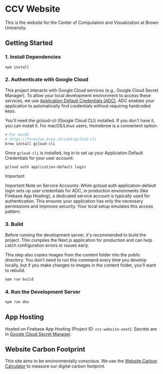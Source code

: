 # CCV Website

This is the website for the Center of Computation and Visualization at Brown University.

## Getting Started

### 1. Install Dependencies
```bash
npm install
```

### 2. Authenticate with Google Cloud
This project interacts with Google Cloud services (e.g., Google Cloud Secret Manager). To allow your local development environment to access these services, we use [Application Default Credentials (ADC)](https://cloud.google.com/docs/authentication/application-default-credentials). ADC enables your application to automatically find credentials without requiring hardcoded keys.

You'll need the gcloud-cli (Google Cloud CLI) installed. If you don't have it, you can install it. For macOS/Linux users, Homebrew is a convenient option:
```bash
# For macOS
# https://formulae.brew.sh/cask/gcloud-cli
brew install gcloud-cli
```

Once `gcloud-cli` is installed, log in to set up your Application Default Credentials for your user account:
```
gcloud auth application-default login
```

> [!IMPORTANT] 
> Important Note on Service Accounts: While gcloud auth application-default login sets up user credentials for ADC, in production environments (like Firebase App Hosting), a dedicated service account is typically used for authentication. This ensures your application has only the necessary permissions and improves security. Your local setup emulates this access pattern.

### 3. Build
Before running the development server, it's recommended to build the project. This compiles the Next.js application for production and can help catch configuration errors or issues early.

This step also copies images from the content folder into the public directory. You don't need to run this command every time you develop locally, but if you make changes to images in the content folder, you'll want to rebuild.

```bash
npm run build
```

### 4. Run the Development Server
```bash
npm run dev
```

## App Hosting

Hosted on Firebase App Hosting (Project ID: `ccv-website-next`). Secrets are in [Google Cloud Secret Manager](https://console.cloud.google.com/security/secret-manager).

## Website Carbon Footprint
This site aims to be environmentally conscious. We use the [Website Carbon Calculator](https://www.websitecarbon.com/) to measure our digital carbon footprint.